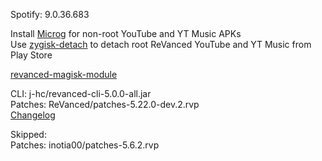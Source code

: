 Spotify: 9.0.36.683  

Install [Microg](https://github.com/ReVanced/GmsCore/releases) for non-root YouTube and YT Music APKs  
Use [zygisk-detach](https://github.com/j-hc/zygisk-detach) to detach root ReVanced YouTube and YT Music from Play Store  

[revanced-magisk-module](https://github.com/j-hc/revanced-magisk-module)
  
CLI: j-hc/revanced-cli-5.0.0-all.jar  
Patches: ReVanced/patches-5.22.0-dev.2.rvp  
[Changelog](https://github.com/ReVanced/revanced-patches/releases/tag/v5.22.0-dev.2)  

Skipped:  
Patches: inotia00/patches-5.6.2.rvp            
